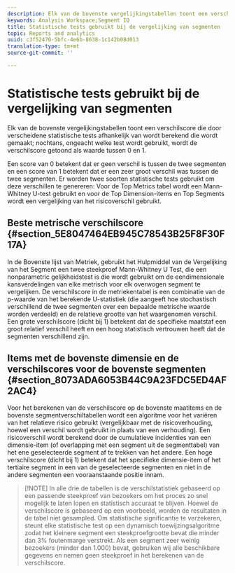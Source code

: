 ```yaml
---
description: Elk van de bovenste vergelijkingstabellen toont een verschilscore die door verscheidene statistische tests afhankelijk van wordt berekend die wordt gemaakt; nochtans, ongeacht welke test wordt gebruikt, wordt de verschilscore getoond als waarde tussen 0 en 1.
keywords: Analysis Workspace;Segment IQ
title: Statistische tests gebruikt bij de vergelijking van segmenten
topic: Reports and analytics
uuid: c3f52470-5bfc-4e6b-8638-1c142b08d013
translation-type: tm+mt
source-git-commit: ''

---
```



# Statistische tests gebruikt bij de vergelijking van segmenten

Elk van de bovenste vergelijkingstabellen toont een verschilscore die door verscheidene statistische tests afhankelijk van wordt berekend die wordt gemaakt; nochtans, ongeacht welke test wordt gebruikt, wordt de verschilscore getoond als waarde tussen 0 en 1.

Een score van 0 betekent dat er geen verschil is tussen de twee segmenten en een score van 1 betekent dat er een zeer groot verschil was tussen de twee segmenten. Er worden twee soorten statistische tests gebruikt om deze verschillen te genereren: Voor de Top Metrics tabel wordt een Mann-Whitney U-test gebruikt en voor de Top Dimension-items en Top Segments wordt een vergelijking van het risicoverschil gebruikt.

## Beste metrische verschilscore {#section_5E8047464EB945C78543B25F8F30F17A}

In de Bovenste lijst van Metriek, gebruikt het Hulpmiddel van de Vergelijking van het Segment een twee steekproef Mann-Whitney U Test, die een nonparametric gelijkheidstest is die wordt gebruikt om de eendimensionale kansverdelingen van elke metrisch voor elk overwogen segment te vergelijken. De verschilscore in de metriekentabel is een combinatie van de p-waarde van het berekende U-statistiek (die aangeeft hoe stochastisch verschillend de twee segmenten over een bepaalde metrische waarde worden verdeeld) en de relatieve grootte van het waargenomen verschil. Een grote verschilscore (dicht bij 1) betekent dat de specifieke maatstaf een groot relatief verschil heeft en een hoog statistisch vertrouwen heeft dat de segmenten verschillend zijn.

## Items met de bovenste dimensie en de verschilscores voor de bovenste segmenten {#section_8073ADA6053B44C9A23FDC5ED4AF2AC4}

Voor het berekenen van de verschilscore op de bovenste maatitems en de bovenste segmentverschiltabellen wordt een algoritme voor het variëren van het relatieve risico gebruikt (vergelijkbaar met de risicoverhouding, hoewel een verschil wordt gebruikt in plaats van een verhouding). Een risicoverschil wordt berekend door de cumulatieve incidenties van een dimensie-item (of overlapping met een segment uit de segmenttabel) van het ene geselecteerde segment af te trekken van het andere. Een hoge verschilscore (dicht bij 1) betekent dat het specifieke dimensie-item of het tertiaire segment in een van de geselecteerde segmenten en niet in de andere segmenten een vooraanstaande positie innam.

> [!NOTE] In alle drie de tabellen is de verschilstatistiek gebaseerd op een passende steekproef van bezoekers om het proces zo snel mogelijk te laten lopen en statistisch accuraat te blijven. Hoewel de verschilscore is gebaseerd op een voorbeeld, worden de resultaten in de tabel niet gesampled. Om statistische significantie te verzekeren, steunt elke statistische test op een dynamisch toewijzingsalgoritme zodat het kleinere segment een steekproefgrootte bevat die minder dan 3% foutenmarge verstrekt. Als een segment zeer weinig bezoekers (minder dan 1.000) bevat, gebruiken wij alle beschikbare gegevens en nemen geen steekproef in het berekenen van de verschilscore.
